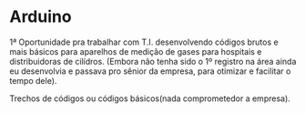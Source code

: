 # Arduino

1ª Oportunidade pra trabalhar com T.I. desenvolvendo códigos brutos e mais básicos para aparelhos de medição de gases para hospitais e distribuidoras de cilídros. (Embora não tenha sido o 1º registro na área ainda eu desenvolvia e passava pro sênior da empresa, para otimizar e facilitar o tempo dele).


Trechos de códigos ou códigos básicos(nada comprometedor a empresa).
